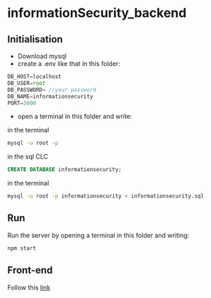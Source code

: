 # informationSecurity_backend

## Initialisation

- Download mysql
- create a .env like that in this folder:
```js
DB_HOST=localhost
DB_USER=root
DB_PASSWORD= //your password
DB_NAME=informationsecurity
PORT=3000
```
- open a terminal in this folder and write:

 in the terminal
```bash
mysql -u root -p
```

in the sql CLC
```sql
CREATE DATABASE informationsecurity;
```

in the terminal
```bash
mysql -u root -p informationsecurity < informationsecurity.sql
```

## Run

Run the server by opening a terminal in this folder and writing:

```bash
npm start
```

## Front-end

Follow this [link](https://github.com/codalbin/informationSecurity)
